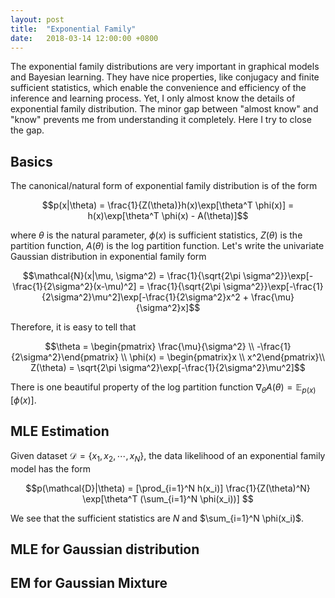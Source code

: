 ```yaml
---
layout: post
title:  "Exponential Family"
date:   2018-03-14 12:00:00 +0800
---
```


The exponential family distributions are very important in graphical models and Bayesian learning. They have nice properties, like conjugacy and finite sufficient statistics, which enable the convenience and efficiency of the inference and learning process. Yet, I only almost know the details of exponential family distribution. The minor gap between "almost know" and "know" prevents me from understanding it completely. Here I try to close the gap.

## Basics

The canonical/natural form of exponential family distribution is of the form

$$p(x|\theta) = \frac{1}{Z(\theta)}h(x)\exp[\theta^T \phi(x)] = h(x)\exp[\theta^T \phi(x) - A(\theta)]$$

where $\theta$ is the natural parameter, $\phi(x)$ is sufficient statistics, $Z(\theta)$ is the partition function, $A(\theta)$ is the log partition function. Let's write the univariate Gaussian distribution in  exponential family form

$$\mathcal{N}(x|\mu, \sigma^2) = \frac{1}{\sqrt{2\pi \sigma^2}}\exp[-\frac{1}{2\sigma^2}(x-\mu)^2] = \frac{1}{\sqrt{2\pi \sigma^2}}\exp[-\frac{1}{2\sigma^2}\mu^2]\exp[-\frac{1}{2\sigma^2}x^2 + \frac{\mu}{\sigma^2}x]$$

Therefore, it is easy to tell that

$$\theta = \begin{pmatrix} \frac{\mu}{\sigma^2} \\ -\frac{1}{2\sigma^2}\end{pmatrix} \\
\phi(x) = \begin{pmatrix}x \\ x^2\end{pmatrix}\\
Z(\theta) = \sqrt{2\pi \sigma^2}\exp[-\frac{1}{2\sigma^2}\mu^2]$$

There is one beautiful property of the log partition function $\nabla_{\theta}A(\theta) = \mathbb{E}_{p(x)}[\phi(x)]$.

## MLE Estimation

Given dataset $\mathcal{D}=\{x_1, x_2,\cdots,x_N\}$, the data likelihood of an exponential family model has the form

$$p(\mathcal{D}|\theta) = [\prod_{i=1}^N h(x_i)] \frac{1}{Z(\theta)^N} \exp[\theta^T (\sum_{i=1}^N \phi(x_i))] $$

We see that the sufficient statistics are $N$ and $\sum_{i=1}^N \phi(x_i)$.


## MLE for Gaussian distribution


## EM for Gaussian Mixture

